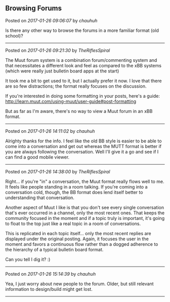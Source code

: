 ## Browsing Forums
Posted on *2017-01-26 09:06:07* by *chauhuh*

Is there any other way to browse the forums in a more familiar format (old school)?

---

Posted on *2017-01-26 09:21:30* by *TheRiflesSpiral*

The Muut forum system is a combination forum/commenting system and that necessitates a different look and feel as compared to the xBB systems (which were really just bulletin board apps at the start)

It took me a bit to get used to it, but I actually prefer it now. I love that there are so few distractions; the format really focuses on the discussion.

If you're interested in doing some formatting in your posts, here's a guide: http://learn.muut.com/using-muut/user-guide#post-formatting

But as far as I'm aware, there's no way to view a Muut forum in an xBB format.

---

Posted on *2017-01-26 14:11:02* by *chauhuh*

Alrighty thanks for the info. I feel like the old BB style is easier to be able to come into a conversation and get out whereas the MUTT format is better if you are always following the conversation. Well I'll give it a go and see if I can find a good mobile viewer.

---

Posted on *2017-01-26 14:38:00* by *TheRiflesSpiral*

Right... if you're "in" a conversation, the Muut format really flows well to me. It feels like people standing in a room talking. If you're coming into a conversation cold, though, the BB format does lend itself better to understanding that conversation.

Another aspect of Muut I like is that you don't see every single conversation that's ever occurred in a channel, only the most recent ones. That keeps the community focused in the moment and if a topic truly is important, it's going to float to the top just like a real topic in a room of conversations.

This is replicated in each topic itself... only the most recent replies are displayed under the original posting. Again, it focuses the user in the moment and favors a continuous flow rather than a dogged adherence to the hierarchy of a typical bulletin board format.

Can you tell I dig it? :)

---

Posted on *2017-01-26 15:14:39* by *chauhuh*

Yea, I just worry about new people to the forum. Older, but still relevant information to design/build might get lost.

---

